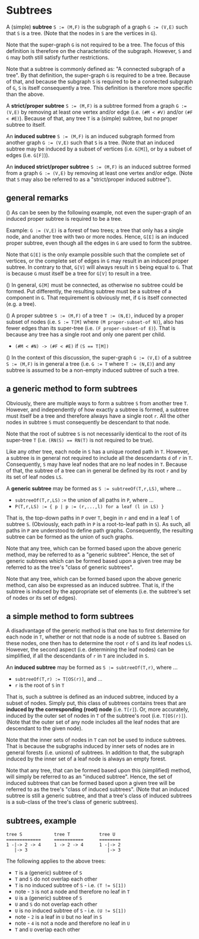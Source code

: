 
<!-- ======================================================================= -->
# Subtrees

A (simple) **subtree** `S := (M,F)` is the subgraph of a graph `G := (V,E)`
such that `S` is a tree. (Note that the nodes in `S` are the vertices in `G`).

Note that the super-graph `G` is not required to be a tree. The focus of this
definition is therefore on the characteristic of the subgraph. However, `S`
and `G` may both still satisfy further restrictions.

Note that a subtree is commonly defined as: "A connected subgraph of a tree".
By that definition, the super-graph `G` is required to be a tree. Because of
that, and because the subgraph `S` is required to be a connected subgraph of
`G`, `S` is itself consequently a tree. This definition is therefore more
specific than the above.

A **strict/proper subtree** `S := (M,F)` is a subtree formed from a graph
`G := (V,E)` by removing at least one vertex and/or edge (i.e. `(#M < #V)`
and/or `(#F < #E)`). Because of that, any tree `T` is a (simple) subtree,
but no proper subtree to itself.

An **induced subtree** `S := (M,F)` is an induced subgraph formed from another
graph `G := (V,E)` such that `S` is a tree. (Note that an induced subtree may
be induced by a subset of vertices (i.e. `G[M]`), or by a subset of edges (i.e.
`G[F]`)).

An **induced strict/proper subtree** `S := (M,F)` is an induced subtree formed
from a graph `G := (V,E)` by removing at least one vertex and/or edge. (Note
that `S` may also be referred to as a "strict/proper induced subtree").

<!-- ======================================================================= -->
## general remarks

() As can be seen by the following example, not even the super-graph of an
induced proper subtree is required to be a tree.

Example: `G := (V,E)` is a forest of two trees; a tree that only has a single
node, and another tree with two or more nodes. Hence, `G[E]` is an induced
proper subtree, even though all the edges in `G` are used to form the subtree.

Note that `G[E]` is the only example possible such that the complete set of
vertices, or the complete set of edges in `G` may result in an induced proper
subtree. In contrary to that, `G[V]` will always result in `S` being equal to
`G`. That is because `G` must itself be a tree for `G[V]` to result in a tree.

() In general, `G[M]` must be connected, as otherwise no subtree could be formed.
Put differently, the resulting subtree must be a subtree of a component in `G`.
That requirement is obviously met, if `G` is itself connected (e.g. a tree).

() A proper subtree `S := (M,F)` of a tree `T := (N,E)`, induced by a proper
subset of nodes (i.e. `S := T[M]` where `(M proper-subset-of N)`), also has
fewer edges than its super-tree (i.e. `(F proper-subset-of E)`). That is
because any tree has a single root and only one parent per child.

* `(#M < #N) -> (#F < #E)` if `(S == T[M])`

() In the context of this discussion, the super-graph `G := (V,E)` of a subtree
`S := (M,F)` is in general a tree (i.e. `G := T` where `T := (N,E)`) and any
subtree is assumed to be a non-empty induced subtree of such a tree.

<!-- ======================================================================= -->
## a generic method to form subtrees

Obviously, there are multiple ways to form a subtree `S` from another tree `T`.
However, and independently of how exactly a subtree is formed, a subtree must
itself be a tree and therefore always have a single root `r`. All the other
nodes in subtree `S` must consequently be descendant to that node.

Note that the root of subtree `S` is not necessarily identical to the root
of its super-tree `T` (i.e. `(RN(S) == RN(T)` is not required to be true).

Like any other tree, each node in `S` has a unique rooted path in `T`. However,
a subtree is in general not required to include all the descendants `d` of `r`
in `T`. Consequently, `S` may have leaf nodes that are no leaf nodes in `T`.
Because of that, the subtree of a tree can in general be defined by its root
`r` and by its set of leaf nodes `LS`.

A **generic subtree** may be formed as `S := subtreeOf(T,r,LS)`, where ...

* `subtreeOf(T,r,LS)` := the union of all paths in `P`, where ...
* `P(T,r,LS) := { p | p := (r,...,l) for a leaf (l in LS) }`

That is, the top-down paths in `P` over `T`, begin in `r` and end in a leaf `l`
of subtree `S`. (Obviously, each path in `P` is a root-to-leaf path in `S`).
As such, all paths in `P` are understood to define path graphs. Consequently,
the resulting subtree can be formed as the union of such graphs.

Note that any tree, which can be formed based upon the above generic method,
may be referred to as a "generic subtree". Hence, the set of generic subtrees
which can be formed based upon a given tree may be referred to as the tree's
"class of generic subtrees".

Note that any tree, which can be formed based upon the above generic method,
can also be expressed as an induced subtree. That is, if the subtree is induced
by the appropriate set of elements (i.e. the subtree's set of nodes or its set
of edges).

<!-- ======================================================================= -->
## a simple method to form subtrees 

A disadvantage of the generic method is that one has to first determine for
each node in `T`, whether or not that node is a node of subtree `S`. Based
on these nodes, one then has to determine the root `r` of `S` and its leaf
nodes `LS`. However, the second aspect (i.e. determining the leaf nodes)
can be simplified, if all the descendants of `r` in `T` are included in `S`.

An **induced subtree** may be formed as `S := subtreeOf(T,r)`, where ...

* `subtreeOf(T,r) := T[OS(r)]`, and ...
* `r` is the root of `S` in `T`

That is, such a subtree is defined as an induced subtree, induced by a subset
of nodes. Simply put, this class of subtrees contains trees that are **induced
by the corresponding (root) node** (i.e. `T[r]`). Or, more accurately, induced
by the outer set of nodes in `T` of the subtree's root (i.e. `T[OS(r)]`). (Note
that the outer set of any node includes all the leaf nodes that are descendant
to the given node).

Note that the inner sets of nodes in `T` can not be used to induce subtrees.
That is because the subgraphs induced by inner sets of nodes are in general
forests (i.e. unions) of subtrees. In addition to that, the subgraph induced
by the inner set of a leaf node is always an empty forest.

Note that any tree, that can be formed based upon this (simplified) method,
will simply be referred to as an "induced subtree". Hence, the set of induced
subtrees that can be formed based upon a given tree will be referred to as the
tree's "class of induced subtrees". (Note that an induced subtree is still a
generic subtree, and that a tree's class of induced subtrees is a sub-class of
the tree's class of generic subtrees).

<!-- ======================================================================= -->
## subtrees, example

```
tree S            tree T           tree U
=============     ===========      ========
1 -|-> 2 -> 4     1 -> 2 -> 4      1 -|-> 2
   |-> 3                              |-> 3
```

The following applies to the above trees:

* `T` is a (generic) subtree of `S`
* `T` and `S` do not overlap each other
* `T` is no induced subtree of `S` - i.e. `(T != S[1])`
* note - `3` is not a node and therefore no leaf in `T`
* `U` is a (generic) subtree of `S`
* `U` and `S` do not overlap each other
* `U` is no induced subtree of `S` - i.e. `(U != S[1])`
* note - `2` is a leaf in `U` but no leaf in `S`
* note - `4` is not a node and therefore no leaf in `U`
* `T` and `U` overlap each other
